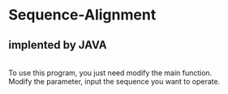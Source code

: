 # Sequence-Alignment
## implented by JAVA
<br>To use this program, you just need modify the main function.
<br>Modify the parameter, input the sequence you want to operate.
